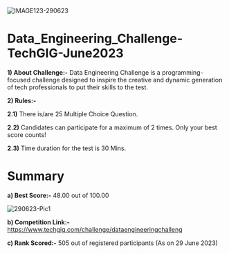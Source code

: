 ![IMAGE123-290623](https://github.com/aniiketbarphe/Data_Engineering_Challenge-TechGIG-June2023/assets/84449238/43f96b7e-880b-4672-ac11-bd1f0f098df1)

# Data_Engineering_Challenge-TechGIG-June2023

**1) About Challenge:-** Data Engineering Challenge is a programming-focused challenge designed to inspire the creative and dynamic generation of tech professionals to put their skills to the test.

**2) Rules:-**

**2.1)** There is/are 25 Multiple Choice Question.

**2.2)** Candidates can participate for a maximum of 2 times. Only your best score counts!

**2.3)** Time duration for the test is 30 Mins.

# Summary

**a) Best Score:-** 48.00 out of 100.00

![290623-Pic1](https://github.com/aniiketbarphe/Data_Engineering_Challenge-TechGIG-June2023/assets/84449238/2a25020a-f413-492b-935e-f12761ed8b83)

**b) Competition Link:-** https://www.techgig.com/challenge/dataengineeringchalleng

**c) Rank Scored:-**  505 out of  registered participants (As on 29 June 2023)
